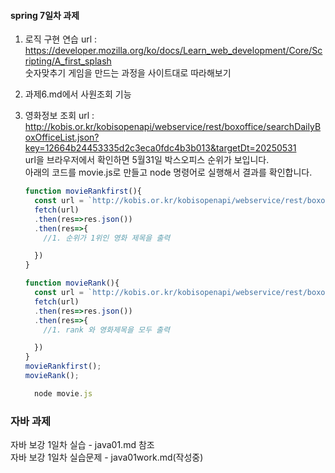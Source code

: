 
#### spring 7일차 과제 
1. 로직 구현 연습
   url : https://developer.mozilla.org/ko/docs/Learn_web_development/Core/Scripting/A_first_splash  
   숫자맞추기 게임을 만드는 과정을 사이트대로 따라해보기  
 
2. 과제6.md에서 사원조회 기능 
3. 영화정보 조회
    url : http://kobis.or.kr/kobisopenapi/webservice/rest/boxoffice/searchDailyBoxOfficeList.json?key=12664b24453335d2c3eca0fdc4b3b013&targetDt=20250531  
    url을 브라우저에서 확인하면 5월31일 박스오피스 순위가 보입니다.  
    아래의 코드를 movie.js로 만들고 node 명령어로 실행해서 결과를 확인합니다.  
    ```javascript
    function movieRankfirst(){
      const url = `http://kobis.or.kr/kobisopenapi/webservice/rest/boxoffice/searchDailyBoxOfficeList.json?key=12664b24453335d2c3eca0fdc4b3b013&targetDt=20250531`
      fetch(url)
      .then(res=>res.json())
      .then(res=>{
        //1. 순위가 1위인 영화 제목을 출력

      })
    }

    function movieRank(){
      const url = `http://kobis.or.kr/kobisopenapi/webservice/rest/boxoffice/searchDailyBoxOfficeList.json?key=12664b24453335d2c3eca0fdc4b3b013&targetDt=20250531`
      fetch(url)
      .then(res=>res.json())
      .then(res=>{
        //1. rank 와 영화제목을 모두 출력

      })
    }
    movieRankfirst();
    movieRank();
    ```

    ```javascript
      node movie.js
    ```

### 자바 과제

자바 보강 1일차 실습 - java01.md 참조    
자바 보강 1일차 실습문제 - java01work.md(작성중)  